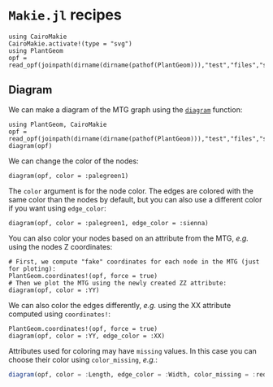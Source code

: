 # `Makie.jl` recipes

```@setup usewgl
using CairoMakie
CairoMakie.activate!(type = "svg")
using PlantGeom
opf = read_opf(joinpath(dirname(dirname(pathof(PlantGeom))),"test","files","simple_OPF_shapes.opf"))
```

## Diagram

We can make a diagram of the MTG graph using the [`diagram`](@ref) function:

```@example usewgl
using PlantGeom, CairoMakie
opf = read_opf(joinpath(dirname(dirname(pathof(PlantGeom))),"test","files","simple_OPF_shapes.opf"))
diagram(opf)
```

We can change the color of the nodes:

```@example usewgl
diagram(opf, color = :palegreen1)
```

The `color` argument is for the node color. The edges are colored with the same color than the nodes by default, but you can also use a different color if you want using `edge_color`:

```@example usewgl
diagram(opf, color = :palegreen1, edge_color = :sienna)
```

You can also color your nodes based on an attribute from the MTG, *e.g.* using the nodes Z coordinates:

```@example usewgl
# First, we compute "fake" coordinates for each node in the MTG (just for ploting):
PlantGeom.coordinates!(opf, force = true)
# Then we plot the MTG using the newly created ZZ attribute:
diagram(opf, color = :YY)
```

We can also color the edges differently, *e.g.* using the XX attribute computed using `coordinates!`:

```@example usewgl
PlantGeom.coordinates!(opf, force = true)
diagram(opf, color = :YY, edge_color = :XX)
```

Attributes used for coloring may have `missing` values. In this case you can choose their color using `color_missing`, *e.g.*:

```julia
diagram(opf, color = :Length, edge_color = :Width, color_missing = :red)
```
